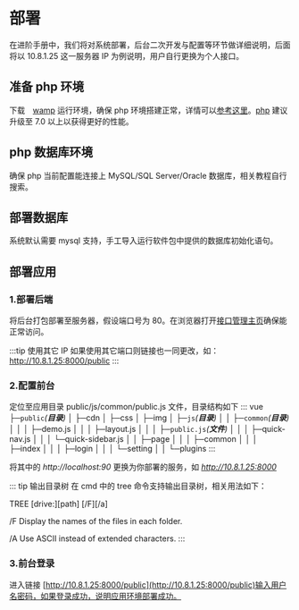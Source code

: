 # 部署

在进阶手册中，我们将对系统部署，后台二次开发与配置等环节做详细说明，后面将以 10.8.1.25 这一服务器 IP 为例说明，用户自行更换为个人接口。

## 准备 php 环境

下载　[wamp](http://www.onlinedown.net/soft/118187.htm) 运行环境，确保 php 环境搭建正常，详情可以[参考这里](https://www.cnblogs.com/Informal/p/5608871.html)。[php](http://php.net/downloads.php) 建议升级至 7.0 以上以获得更好的性能。

## php 数据库环境

确保 php 当前配置能连接上 MySQL/SQL Server/Oracle 数据库，相关教程自行搜索。

## 部署数据库

系统默认需要 mysql 支持，手工导入运行软件包中提供的数据库初始化语句。

## 部署应用

### 1.部署后端

将后台打包部署至服务器，假设端口号为 80。在浏览器打开[接口管理主页](http://10.8.1.25/public)确保能正常访问。

:::tip 使用其它 IP
如果使用其它端口则链接也一同更改，如：http://10.8.1.25:8000/public
:::

### 2.配置前台

定位至应用目录 public/js/common/public.js 文件，目录结构如下
::: vue
├─`public`_(**目录**)_
│ ├─cdn
│ ├─css
│ ├─img
│ ├─`js`_(**目录**)_
│ │ ├─`common`_(**目录**)_
│ │ │ ├─demo.js
│ │ │ ├─layout.js
│ │ │ ├─`public.js`_(**文件**)_
│ │ │ ├─quick-nav.js
│ │ │ └─quick-sidebar.js
│ │ ├─page
│ │ │ ├─common
│ │ │ ├─index
│ │ │ ├─login
│ │ │ └─setting
│ │ └─plugins
:::

将其中的 _http://localhost:90_ 更换为你部署的服务，如 _http://10.8.1.25:8000_

::: tip 输出目录树
在 cmd 中的 tree 命令支持输出目录树，相关用法如下：

TREE [drive:][path] [/F][/a]

/F Display the names of the files in each folder.

/A Use ASCII instead of extended characters.
:::

### 3.前台登录

进入链接 [http://10.8.1.25:8000/public](http://10.8.1.25:8000/public)输入用户名密码，如果登录成功，说明应用环境部署成功。
